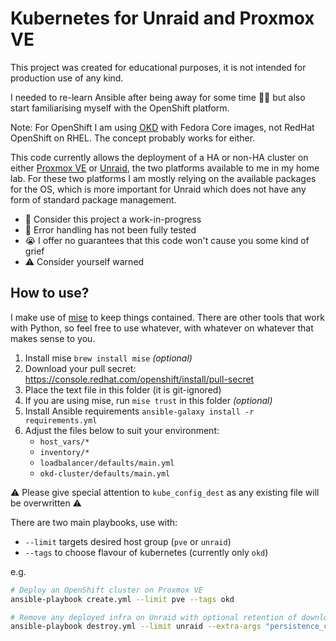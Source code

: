 # Kubernetes for Unraid and Proxmox VE

This project was created for educational purposes, it is not intended for
production use of any kind.

I needed to re-learn Ansible after being away for some time 😮‍💨 but also start
familiarising myself with the OpenShift platform.

Note: For OpenShift I am using [OKD](https://okd.io) with Fedora Core images,
not RedHat OpenShift on RHEL. The concept probably works for either.

This code currently allows the deployment of a HA or non-HA cluster on either
[Proxmox VE](https://proxmox.com/products/proxmox-virtual-environment/overview)
or [Unraid](https://unraid.net), the two platforms available to me in my home
lab. For these two platforms I am mostly relying on the available packages
for the OS, which is more important for Unraid which does not have any form of
standard package management.

- 🚧 Consider this project a work-in-progress
- 🚨 Error handling has not been fully tested
- 😭 I offer no guarantees that this code won't cause you some kind of grief
- ⚠️ Consider yourself warned

## How to use?

I make use of [mise](https://mise.jdx.dev/) to keep things contained. There are
other tools that work with Python, so feel free to use whatever, with whatever
on whatever that makes sense to you.

1. Install mise `brew install mise` _(optional)_
1. Download your pull secret: https://console.redhat.com/openshift/install/pull-secret
1. Place the text file in this folder (it is git-ignored)
1. If you are using mise, run `mise trust` in this folder _(optional)_
1. Install Ansible requirements `ansible-galaxy install -r requirements.yml`
1. Adjust the files below to suit your environment:
   - `host_vars/*`
   - `inventory/*`
   - `loadbalancer/defaults/main.yml`
   - `okd-cluster/defaults/main.yml`

⚠️ Please give special attention to `kube_config_dest` as any existing file
will be overwritten ⚠️

There are two main playbooks, use with:

- `--limit` targets desired host group (`pve` or `unraid`)
- `--tags` to choose flavour of kubernetes (currently only `okd`)

e.g.

```sh
# Deploy an OpenShift cluster on Proxmox VE
ansible-playbook create.yml --limit pve --tags okd

# Remove any deployed infra on Unraid with optional retention of downloads
ansible-playbook destroy.yml --limit unraid --extra-args "persistence_cleanup=false"
```
